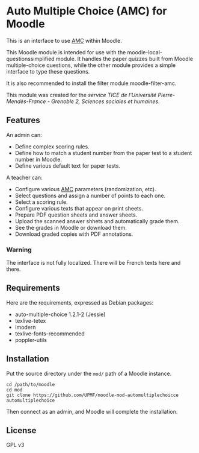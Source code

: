 Auto Multiple Choice (AMC) for Moodle
=====================================

This is an interface to use [AMC](http://home.gna.org/auto-qcm/) within Moodle.

This Moodle module is intended for use with the moodle-local-questionssimplified module.
It handles the paper quizzes built from Moodle multiple-choice questions,
while the other module provides a simple interface to type these questions.

It is also recommended to install the filter module moodle-filter-amc.

This module was created for the *service TICE de l'Université Pierre-Mendès-France - Grenoble 2, Sciences sociales et humaines*.

Features
--------

An admin can:

* Define complex scoring rules.
* Define how to match a student number from the paper test to a student number in Moodle.
* Define various default text for paper tests.

A teacher can:

* Configure various [AMC](http://home.gna.org/auto-qcm/) parameters (randomization, etc).
* Select questions and assign a number of points to each one.
* Select a scoring rule.
* Configure various texts that appear on print sheets.
* Prepare PDF question sheets and answer sheets.
* Upload the scanned answer shhets and automatically grade them.
* See the grades in Moodle or download them.
* Download graded copies with PDF annotations.

### Warning

The interface is not fully localized.
There will be French texts here and there.


Requirements
------------

Here are the requirements, expressed as Debian packages:

* auto-multiple-choice 1.2.1-2 (Jessie)
* texlive-tetex
* lmodern
* texlive-fonts-recommended
* poppler-utils


Installation
------------

Put the source directory under the `mod/` path of a Moodle instance.

```
cd /path/to/moodle
cd mod
git clone https://github.com/UPMF/moodle-mod-automultiplechoicce automultiplechoice
```

Then connect as an admin, and Moodle will complete the installation.


License
-------
GPL v3

